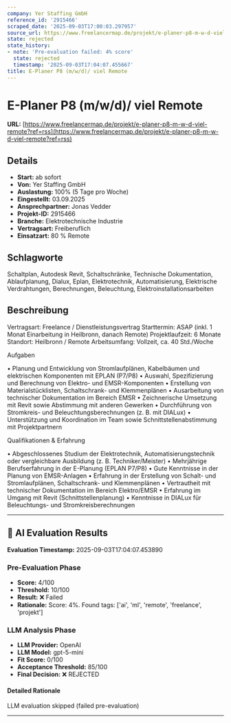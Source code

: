 ```yaml
---
company: Yer Staffing GmbH
reference_id: '2915466'
scraped_date: '2025-09-03T17:00:03.297957'
source_url: https://www.freelancermap.de/projekt/e-planer-p8-m-w-d-viel-remote?ref=rss
state: rejected
state_history:
- note: 'Pre-evaluation failed: 4% score'
  state: rejected
  timestamp: '2025-09-03T17:04:07.455667'
title: E-Planer P8 (m/w/d)/ viel Remote
---
```



# E-Planer P8 (m/w/d)/ viel Remote
**URL:** [https://www.freelancermap.de/projekt/e-planer-p8-m-w-d-viel-remote?ref=rss](https://www.freelancermap.de/projekt/e-planer-p8-m-w-d-viel-remote?ref=rss)
## Details
- **Start:** ab sofort
- **Von:** Yer Staffing GmbH
- **Auslastung:** 100% (5 Tage pro Woche)
- **Eingestellt:** 03.09.2025
- **Ansprechpartner:** Jonas Vedder
- **Projekt-ID:** 2915466
- **Branche:** Elektrotechnische Industrie
- **Vertragsart:** Freiberuflich
- **Einsatzart:** 80
                                                % Remote

## Schlagworte
Schaltplan, Autodesk Revit, Schaltschränke, Technische Dokumentation, Ablaufplanung, Dialux, Eplan, Elektrotechnik, Automatisierung, Elektrische Verdrahtungen, Berechnungen, Beleuchtung, Elektroinstallationsarbeiten

## Beschreibung
Vertragsart: Freelance / Dienstleistungsvertrag
Starttermin: ASAP (inkl. 1 Monat Einarbeitung in Heilbronn, danach Remote)
Projektlaufzeit: 6 Monate
Standort: Heilbronn / Remote
Arbeitsumfang: Vollzeit, ca. 40 Std./Woche

Aufgaben

• Planung und Entwicklung von Stromlaufplänen, Kabelbäumen und elektrischen Komponenten mit EPLAN (P7/P8)
• Auswahl, Spezifizierung und Berechnung von Elektro- und EMSR-Komponenten
• Erstellung von Materialstücklisten, Schaltschrank- und Klemmenplänen
• Ausarbeitung von technischer Dokumentation im Bereich EMSR
• Zeichnerische Umsetzung mit Revit sowie Abstimmung mit anderen Gewerken
• Durchführung von Stromkreis- und Beleuchtungsberechnungen (z. B. mit DIALux)
• Unterstützung und Koordination im Team sowie Schnittstellenabstimmung mit Projektpartnern

Qualifikationen & Erfahrung

• Abgeschlossenes Studium der Elektrotechnik, Automatisierungstechnik oder vergleichbare Ausbildung (z. B. Techniker/Meister)
• Mehrjährige Berufserfahrung in der E-Planung (EPLAN P7/P8)
• Gute Kenntnisse in der Planung von EMSR-Anlagen
• Erfahrung in der Erstellung von Schalt- und Stromlaufplänen, Schaltschrank- und Klemmenplänen
• Vertrautheit mit technischer Dokumentation im Bereich Elektro/EMSR
• Erfahrung im Umgang mit Revit (Schnittstellenplanung)
• Kenntnisse in DIALux für Beleuchtungs- und Stromkreisberechnungen

---

## 🤖 AI Evaluation Results

**Evaluation Timestamp:** 2025-09-03T17:04:07.453890

### Pre-Evaluation Phase
- **Score:** 4/100
- **Threshold:** 10/100
- **Result:** ❌ Failed
- **Rationale:** Score: 4%. Found tags: ['ai', 'ml', 'remote', 'freelance', 'projekt']

### LLM Analysis Phase
- **LLM Provider:** OpenAI
- **LLM Model:** gpt-5-mini
- **Fit Score:** 0/100
- **Acceptance Threshold:** 85/100
- **Final Decision:** ❌ REJECTED

#### Detailed Rationale
LLM evaluation skipped (failed pre-evaluation)

---

